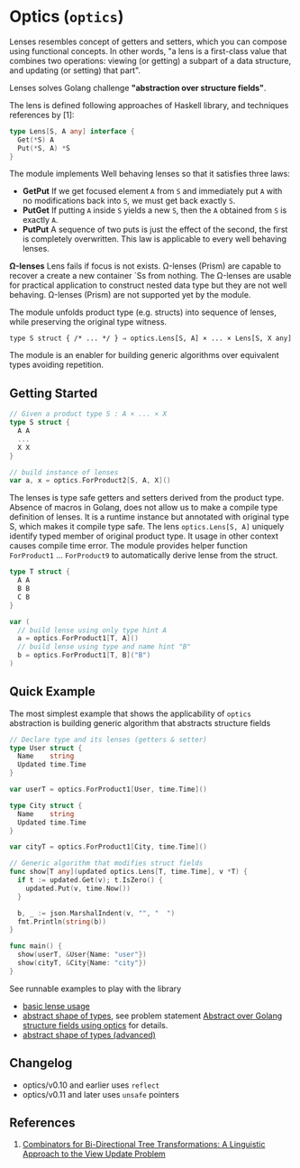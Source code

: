 # Optics (`optics`)

Lenses resembles concept of getters and setters, which you can compose using functional concepts. In other words, "a lens is a first-class value that combines two operations: viewing (or getting) a subpart of a data structure, and updating (or setting) that part".  

Lenses solves Golang challenge **"abstraction over structure fields"**.

The lens is defined following approaches of Haskell library, and techniques references by [1]:

```go
type Lens[S, A any] interface {
  Get(*S) A
  Put(*S, A) *S
}
```

The module implements Well behaving lenses so that it satisfies three laws:
* **GetPut** If we get focused element `A` from `S` and immediately put `A` with no modifications back into `S`, we must get back exactly `S`.
* **PutGet** If putting `A` inside `S` yields a new `S`, then the `A` obtained from `S` is exactly `A`.
* **PutPut** A sequence of two puts is just the effect of the second, the first is completely overwritten. This law is applicable to every well behaving lenses.

**Ω-lenses** Lens fails if focus is not exists. Ω-lenses (Prism) are capable to recover a create a new container `Ss from nothing. The Ω-lenses are usable for practical application to construct nested data type but they are not well behaving. Ω-lenses (Prism) are not supported yet by the module.


The module unfolds product type (e.g. structs) into sequence of lenses, while preserving the original type witness. 

```
type S struct { /* ... */ } ⇒ optics.Lens[S, A] × ... × Lens[S, X any]
```

The module is an enabler for building generic algorithms over equivalent types avoiding repetition.


## Getting Started

```go
// Given a product type S : A × ... × X
type S struct {
  A A
  ...
  X X
}

// build instance of lenses
var a, x = optics.ForProduct2[S, A, X]()
```

The lenses is type safe getters and setters derived from the product type. Absence of macros in Golang, does not allow us to make a compile type definition of lenses. It is a runtime instance but annotated with original type S, which makes it compile type safe. The lens `optics.Lens[S, A]` uniquely identify typed member of original product type. It usage in other context causes compile time error. The module provides helper function `ForProduct1` ... `ForProduct9` to automatically derive lense from the struct.

```go
type T struct {
  A A
  B B
  C B
}

var (
  // build lense using only type hint A
  a = optics.ForProduct1[T, A]()
  // build lense using type and name hint "B" 
  b = optics.ForProduct1[T, B]("B")
)
```

## Quick Example

The most simplest example that shows the applicability of `optics` abstraction is building generic algorithm that abstracts structure fields

```go
// Declare type and its lenses (getters & setter)
type User struct {
  Name    string
  Updated time.Time
}

var userT = optics.ForProduct1[User, time.Time]()

type City struct {
  Name    string
  Updated time.Time
}

var cityT = optics.ForProduct1[City, time.Time]()

// Generic algorithm that modifies struct fields
func show[T any](updated optics.Lens[T, time.Time], v *T) {
  if t := updated.Get(v); t.IsZero() {
    updated.Put(v, time.Now())
  }

  b, _ := json.MarshalIndent(v, "", "  ")
  fmt.Println(string(b))
}

func main() {
  show(userT, &User{Name: "user"})
  show(cityT, &City{Name: "city"})
}
```

See runnable examples to play with the library
* [basic lense usage](./examples/lenses/main.go)
* [abstract shape of types](./examples/shapes/main.go), see problem statement [Abstract over Golang structure fields using optics](../doc/abstract-over-struct-fields-using-optics.md) for details.
* [abstract shape of types (advanced)](./examples/emitter/main.go)

## Changelog

* optics/v0.10 and earlier uses `reflect` 
* optics/v0.11 and later uses `unsafe` pointers

## References

1. [Combinators for Bi-Directional Tree Transformations: A Linguistic Approach to the View Update Problem](https://www.cis.upenn.edu/~bcpierce/papers/lenses-toplas-final.pdf)
